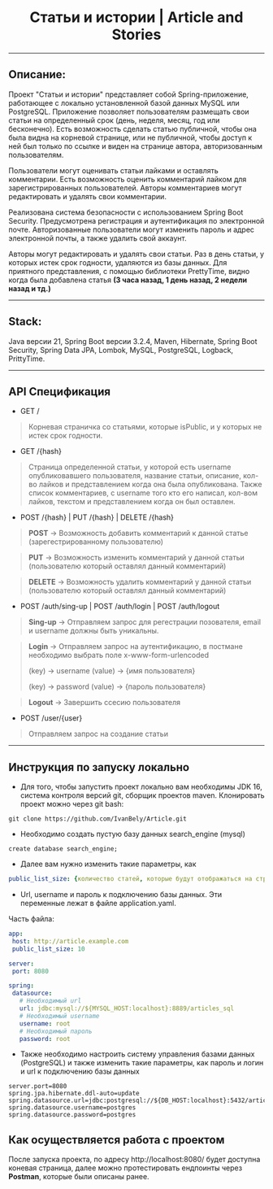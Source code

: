 # <h1 align="center">Статьи и истории | Article and Stories</h1>
***
## Описание:
Проект "Статьи и истории" представляет собой Spring-приложение, работающее с локально установленной базой данных MySQL или PostgreSQL. Приложение позволяет пользователям размещать свои статьи на определенный срок (день, неделя, месяц, год или бесконечно). Есть возможность сделать статью публичной, чтобы она была видна на корневой странице, или не публичной, чтобы доступ к ней был только по ссылке и виден на странице автора, авторизованным пользователям.

Пользователи могут оценивать статьи лайками и оставлять комментарии. Есть возможность оценить комментарий лайком для зарегистрированных пользователей. Авторы комментариев могут редактировать и удалять свои комментарии.

Реализована система безопасности с использованием Spring Boot Security. Предусмотрена регистрация и аутентификация по электронной почте. Авторизованные пользователи могут изменить пароль и адрес электронной почты, а также удалить свой аккаунт.

Авторы могут редактировать и удалять свои статьи. Раз в день статьи, у которых истек срок годности, удаляются из базы данных.
Для приятного представления, с помощью библиотеки PrettyTime, видно когда была добавлена статья **(3 часа назад, 1 день назад, 2 недели назад и тд.)**
***
## Stack:
Java версии 21, Spring Boot версии 3.2.4, Maven, Hibernate, Spring Boot Security, Spring Data JPA, Lombok, MySQL, PostgreSQL, Logback, PrittyTime.
***
## API Спецификация

* GET /

> Корневая страничка со статьями, которые isPublic, и у которых не истек срок годности.

* GET /{hash}

> Страница определенной статьи, у которой есть username опубликовавшего пользователя, название статьи, описание, кол-во лайков и представлением когда она была опубликована.
> Также список комментариев, с username того кто его написал, кол-вом лайков, текстом и представлением когда он был оставлен. 

* POST /{hash} | PUT /{hash} | DELETE /{hash}

> **POST** -> Возможность добавить комментарий к данной статье (зарегестрированному пользователю)

> **PUT** -> Возможность изменить комментарий у данной статьи (пользователю который оставлял данный комментарий)

> **DELETE** -> Возможность удалить комментарий у данной статьи (пользователю который оставлял данный комментарий)


* POST /auth/sing-up | POST /auth/login | POST /auth/logout
> **Sing-up** -> Отправляем запрос для регестрации позователя, email и username должны быть уникальны.

> **Login** -> Отправляем запрос на аутентификацию, в постмане необходимо выбрать поле x-www-form-urlencoded
> 
> (key) -> username (value) -> {имя пользователя}
>
> (key) -> password (value) -> {пароль пользователя}

> **Logout** -> Завершить ссесию пользователя

* POST /user/{user}

> Отправляем запрос на создание статьи 
***

## Инструкция по запуску локально
* Для того, чтобы запустить проект локально вам необходимы JDK 16, система контроля версий git, сборщик проектов maven.
  Клонировать проект можно через git bash:

 ``` 
git clone https://github.com/IvanBely/Article.git
 ```
* Необходимо создать пустую базу данных search_engine (mysql)
``` roomsql
create database search_engine;
 ```

* Далее вам нужно изменить такие параметры, как 
``` yaml
public_list_size: {количество статей, которые будут отображаться на странице}
```
* Url, username и пароль к подключению базы данных. Эти переменные лежат в файле application.yaml.

Часть файла:
 ``` yaml
app:
  host: http://article.example.com
  public_list_size: 10

server:
  port: 8080

spring:
  datasource:
    # Необходимый url
    url: jdbc:mysql://${MYSQL_HOST:localhost}:8889/articles_sql
    # Необходимый username
    username: root
    # Необходимый пароль
    password: root

``` 
* Также необходимо настроить систему управления базами данных (PostgreSQL) и также изменить такие параметры, как пароль и логин и url к подключению базы данных
 ``` properties
server.port=8080
spring.jpa.hibernate.ddl-auto=update
spring.datasource.url=jdbc:postgresql://${DB_HOST:localhost}:5432/articles_sql
spring.datasource.username=postgres
spring.datasource.password=postgres
```
## Как осуществляется работа с проектом
После запуска проекта, по адресу http://localhost:8080/ будет доступна коневая страница, далее можно протестировать ендпоинты через **Postman**, которые были описаны ранее.
